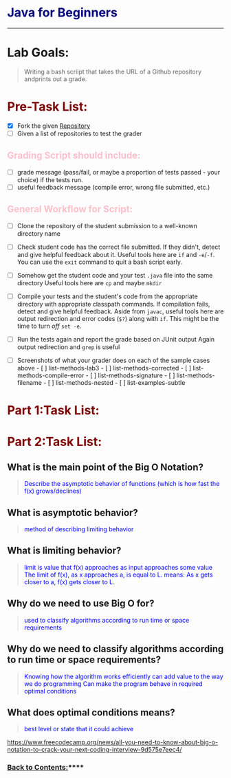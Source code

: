 # <span style="color:navy"> **Java for Beginners**</span>
---

# <span style="color:fuschia"> **Lab Goals:**</span>
> Writing a bash scriipt that takes the URL of a Github repository andprints out a grade.

# <span style="color:maroon"> **Pre-Task List:**</span>
- [x] Fork the given [Repository](https://github.com/ucsd-cse15l-f22/list-examples-grader)
- [ ] Given a list of repositories to test the grader

## <span style="color:pink"> **Grading Script should include:**</span>
- [ ] grade message (pass/fail, or maybe a proportion of tests passed - your choice) if the tests run.
- [ ] useful feedback message (compile error, wrong file submitted, etc.)

## <span style="color:pink"> **General Workflow for Script:**</span>
- [ ] Clone the repository of the student submission to a well-known directory name 
- [ ] Check student code has the correct file submitted. If they didn't, detect and give helpful feedback about it.
      Useful tools here are `if` and `-e`/`-f`. You can use the `exit` command to quit a bash script early. 
- [ ] Somehow get the student code and your test `.java` file into the same directory
      Useful tools here are `cp` and maybe `mkdir`
- [ ] Compile your tests and the student's code from the appropriate directory with appropriate classpath commands. 
      If compilation fails, detect and give helpful feedback. 
      Aside from `javac`, useful tools here are output redirection and error codes (`$?`) along with `if`. 
      This might be the time to turn *off* `set -e`.
- [ ] Run the tests again and report the grade based on JUnit output
      Again output redirection and `grep` is useful
      
- [ ] Screenshots of what your grader does on each of the sample cases above
      - [ ] list-methods-lab3
      - [ ] list-methods-corrected
      - [ ] list-methods-compile-error
      - [ ] list-methods-signature
      - [ ] list-methods-filename
      - [ ] list-methods-nested
      - [ ] list-examples-subtle


# <span style="color:maroon"> **Part 1:Task List:**</span>

# <span style="color:maroon"> **Part 2:Task List:**</span>

## What is the main point of the Big O Notation?
> <span style="color:blue"> Describe the asymptotic behavior of functions (which is how fast the f(x) grows/declines)</span>

## What is asymptotic behavior? 
> <span style="color:blue"> method of describing limiting behavior</span>

## What is limiting behavior?
> <span style="color:blue"> limit is value that f(x) approaches as input approaches some value</span>
> <span style="color:blue"> The limit of f(x), as x approaches a, is equal to L.</span>
> <span style="color:blue"> means: As x gets closer to a, f(x) gets closer to L.</span>

## Why do we need to use Big O for?
> <span style="color:blue"> used to classify algorithms according to run time or space requirements</span>

## Why do we need to classify algorithms according to run time or space requirements?
> <span style="color:blue"> Knowing how the algorithm works efficiently can add value to the way we do programming</span>
> <span style="color:blue"> Can make the program behave in required optimal conditions</span>

## What does optimal conditions means? 
> <span style="color:blue"> best level or state that it could achieve</span>

https://www.freecodecamp.org/news/all-you-need-to-know-about-big-o-notation-to-crack-your-next-coding-interview-9d575e7eec4/

### [Back to Contents:](https://chelcey.github.io/cse11-self-study/)****
